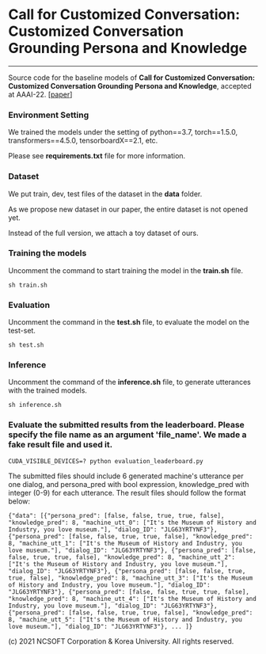 # Call for Customized Conversation: Customized Conversation Grounding Persona and Knowledge
* * *  
Source code for the baseline models of **Call for Customized Conversation: Customized Conversation Grounding Persona and Knowledge**, accepted at AAAI-22.
[[paper](https://arxiv.org/abs/2112.08619)]


### Environment Setting
We trained the models under the setting of python==3.7, torch==1.5.0, transformers==4.5.0, tensorboardX==2.1, etc.

Please see **requirements.txt** file for more information.


### Dataset
We put train, dev, test files of the dataset in the **data** folder.

As we propose new dataset in our paper, the entire dataset is not opened yet.


Instead of the full version, we attach a toy dataset of ours.


### Training the models
Uncomment the command to start training the model in the **train.sh** file.

    sh train.sh 


### Evaluation
Uncomment the command in the **test.sh** file, to evaluate the model on the test-set.

    sh test.sh


### Inference
Uncomment the command of the **inference.sh** file, to generate utterances with the trained models.

    sh inference.sh


### Evaluate the submitted results from the leaderboard. Please specify the file name as an argument 'file_name'. We made a fake result file and used it.

    CUDA_VISIBLE_DEVICES=? python evaluation_leaderboard.py

The submitted files should include 6 generated machine's utterance per one dialog, and persona_pred with bool expression, knowledge_pred with integer (0-9) for each utterance. 
The result files should follow the format below:

    {"data": [{"persona_pred": [false, false, true, true, false], "knowledge_pred": 8, "machine_utt_0": ["It's the Museum of History and Industry, you love museum."], "dialog_ID": "JLG63YRTYNF3"}, {"persona_pred": [false, false, true, true, false], "knowledge_pred": 8, "machine_utt_1": ["It's the Museum of History and Industry, you love museum."], "dialog_ID": "JLG63YRTYNF3"}, {"persona_pred": [false, false, true, true, false], "knowledge_pred": 8, "machine_utt_2": ["It's the Museum of History and Industry, you love museum."], "dialog_ID": "JLG63YRTYNF3"}, {"persona_pred": [false, false, true, true, false], "knowledge_pred": 8, "machine_utt_3": ["It's the Museum of History and Industry, you love museum."], "dialog_ID": "JLG63YRTYNF3"}, {"persona_pred": [false, false, true, true, false], "knowledge_pred": 8, "machine_utt_4": ["It's the Museum of History and Industry, you love museum."], "dialog_ID": "JLG63YRTYNF3"}, {"persona_pred": [false, false, true, true, false], "knowledge_pred": 8, "machine_utt_5": ["It's the Museum of History and Industry, you love museum."], "dialog_ID": "JLG63YRTYNF3"}, ... ]}


(c) 2021 NCSOFT Corporation & Korea University. All rights reserved.
